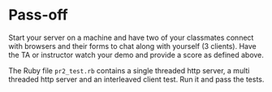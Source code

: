 # Pass-off
Start your server on a machine and have two of your classmates connect with browsers and their forms to chat along with yourself (3 clients). Have the TA or instructor watch your demo and provide a score as defined above.

The Ruby file `pr2_test.rb` contains a single threaded http server, a multi threaded http server and an interleaved client test. Run it and pass the tests.
